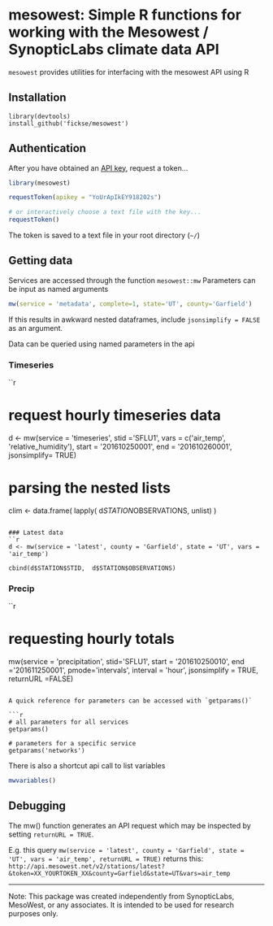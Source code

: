 # mesowest: Simple R functions for working with the Mesowest / SynopticLabs climate data API

`mesowest` provides utilities for interfacing with the mesowest API using R

## Installation

```
library(devtools)
install_github('fickse/mesowest')
```

## Authentication

After you have obtained an [API key](https://synopticlabs.org/api/guides/?getstarted), request a token...

```r
library(mesowest)

requestToken(apikey = "YoUrApIkEY918202s")

# or interactively choose a text file with the key...
requestToken()

``` 
The token is saved to a text file in your root directory (`~/`)

## Getting data

Services are accessed through the function `mesowest::mw`
Parameters can be input as named arguments 

```r
mw(service = 'metadata', complete=1, state='UT', county='Garfield')

```  
If this results in awkward nested dataframes, include `jsonsimplify = FALSE` as an argument.  

Data can be queried using named parameters in the api

### Timeseries
``r
# request hourly timeseries data
d <- mw(service = 'timeseries', stid ='SFLU1', vars = c('air_temp', 'relative_humidity'), start = '201610250001', end = '201610260001', jsonsimplify= TRUE)

# parsing the nested lists
clim <- data.frame( lapply( d$STATION$OBSERVATIONS, unlist) )

```

### Latest data
``r
d <- mw(service = 'latest', county = 'Garfield', state = 'UT', vars = 'air_temp')

cbind(d$STATION$STID,  d$STATION$OBSERVATIONS)

```

### Precip
``r
# requesting hourly totals
mw(service = 'precipitation', stid='SFLU1', start =  '201610250010', end ='201611250001', pmode='intervals', interval = 'hour', jsonsimplify = TRUE, returnURL =FALSE)
```

A quick reference for parameters can be accessed with `getparams()`

```r
# all parameters for all services
getparams()

# parameters for a specific service
getparams('networks')
```

There is also a shortcut api call to list variables

```r
mwvariables()
```

## Debugging

The mw() function generates an API request which may be inspected by setting `returnURL = TRUE`.  

E.g. this query
`mw(service = 'latest', county = 'Garfield', state = 'UT', vars = 'air_temp', returnURL = TRUE)`
returns this:
`http://api.mesowest.net/v2/stations/latest?&token=XX_YOURTOKEN_XX&county=Garfield&state=UT&vars=air_temp`


---

Note: This package was created independently from SynopticLabs, MesoWest, or any associates. It is intended to be used for research purposes only.
